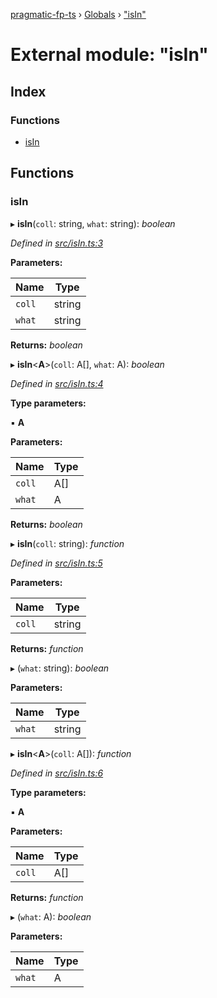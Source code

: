 [pragmatic-fp-ts](../README.md) › [Globals](../globals.md) › ["isIn"](_isin_.md)

# External module: "isIn"

## Index

### Functions

* [isIn](_isin_.md#isin)

## Functions

###  isIn

▸ **isIn**(`coll`: string, `what`: string): *boolean*

*Defined in [src/isIn.ts:3](https://github.com/hermann-p/pragmatic-fp-ts/blob/ff16101/src/isIn.ts#L3)*

**Parameters:**

Name | Type |
------ | ------ |
`coll` | string |
`what` | string |

**Returns:** *boolean*

▸ **isIn**<**A**>(`coll`: A[], `what`: A): *boolean*

*Defined in [src/isIn.ts:4](https://github.com/hermann-p/pragmatic-fp-ts/blob/ff16101/src/isIn.ts#L4)*

**Type parameters:**

▪ **A**

**Parameters:**

Name | Type |
------ | ------ |
`coll` | A[] |
`what` | A |

**Returns:** *boolean*

▸ **isIn**(`coll`: string): *function*

*Defined in [src/isIn.ts:5](https://github.com/hermann-p/pragmatic-fp-ts/blob/ff16101/src/isIn.ts#L5)*

**Parameters:**

Name | Type |
------ | ------ |
`coll` | string |

**Returns:** *function*

▸ (`what`: string): *boolean*

**Parameters:**

Name | Type |
------ | ------ |
`what` | string |

▸ **isIn**<**A**>(`coll`: A[]): *function*

*Defined in [src/isIn.ts:6](https://github.com/hermann-p/pragmatic-fp-ts/blob/ff16101/src/isIn.ts#L6)*

**Type parameters:**

▪ **A**

**Parameters:**

Name | Type |
------ | ------ |
`coll` | A[] |

**Returns:** *function*

▸ (`what`: A): *boolean*

**Parameters:**

Name | Type |
------ | ------ |
`what` | A |
